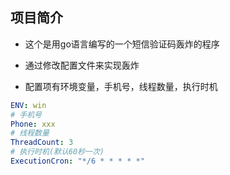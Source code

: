 ## 项目简介

*  这个是用go语言编写的一个短信验证码轰炸的程序

* 通过修改配置文件来实现轰炸
* 配置项有环境变量，手机号，线程数量，执行时机
```yml
ENV: win
# 手机号
Phone: xxx
# 线程数量
ThreadCount: 3
# 执行时机(默认60秒一次)
ExecutionCron: "*/6 * * * * *"
```


